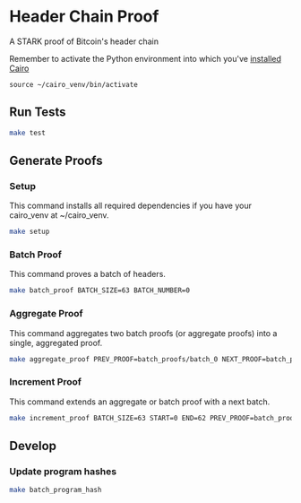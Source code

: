 # Header Chain Proof
A STARK proof of Bitcoin's header chain

Remember to activate the Python environment into which you've [installed Cairo](https://www.cairo-lang.org/getting-started/)
```
source ~/cairo_venv/bin/activate
```


## Run Tests
```sh
make test
```

## Generate Proofs

### Setup
This command installs all required dependencies if you have your cairo\_venv at ~/cairo\_venv.
```sh
make setup
```

### Batch Proof
This command proves a batch of headers.

```sh
make batch_proof BATCH_SIZE=63 BATCH_NUMBER=0 
```

### Aggregate Proof
This command aggregates two batch proofs (or aggregate proofs) into a single, aggregated proof.

```sh
make aggregate_proof PREV_PROOF=batch_proofs/batch_0 NEXT_PROOF=batch_proofs/batch_1 START=0 END=125 
```

### Increment Proof 
This command extends an aggregate or batch proof with a next batch.

```sh
make increment_proof BATCH_SIZE=63 START=0 END=62 PREV_PROOF=batch_proofs/batch_0 
```

## Develop
### Update program hashes
```sh
make batch_program_hash
```


